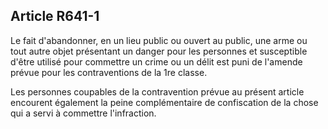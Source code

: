 Article R641-1
----
Le fait d'abandonner, en un lieu public ou ouvert au public, une arme ou tout
autre objet présentant un danger pour les personnes et susceptible d'être
utilisé pour commettre un crime ou un délit est puni de l'amende prévue pour les
contraventions de la 1re classe.

Les personnes coupables de la contravention prévue au présent article encourent
également la peine complémentaire de confiscation de la chose qui a servi à
commettre l'infraction.
